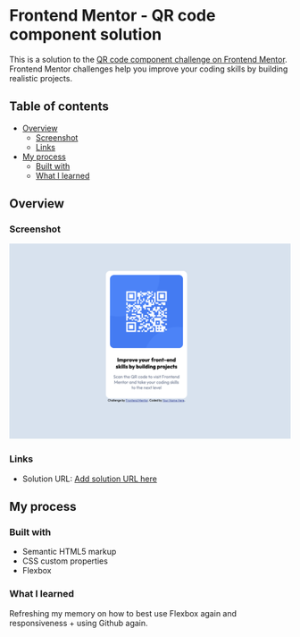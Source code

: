 # Frontend Mentor - QR code component solution

This is a solution to the [QR code component challenge on Frontend Mentor](https://www.frontendmentor.io/challenges/qr-code-component-iux_sIO_H). Frontend Mentor challenges help you improve your coding skills by building realistic projects. 

## Table of contents

- [Overview](#overview)
  - [Screenshot](#screenshot)
  - [Links](#links)
- [My process](#my-process)
  - [Built with](#built-with)
  - [What I learned](#what-i-learned)


## Overview

### Screenshot

![](./images/screenshot.png)

### Links

- Solution URL: [Add solution URL here](https://kevin-oversluizen.github.io/qr-code-component/index.html)

## My process

### Built with

- Semantic HTML5 markup
- CSS custom properties
- Flexbox

### What I learned

Refreshing my memory on how to best use Flexbox again and responsiveness + using Github again.

